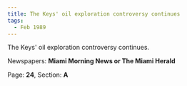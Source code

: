 ```yaml
---  
title: The Keys' oil exploration controversy continues  
tags:  
  - Feb 1989  
---  
```

  
The Keys' oil exploration controversy continues.  
  
Newspapers: **Miami Morning News or The Miami Herald**  
  
Page: **24**, Section: **A** 
